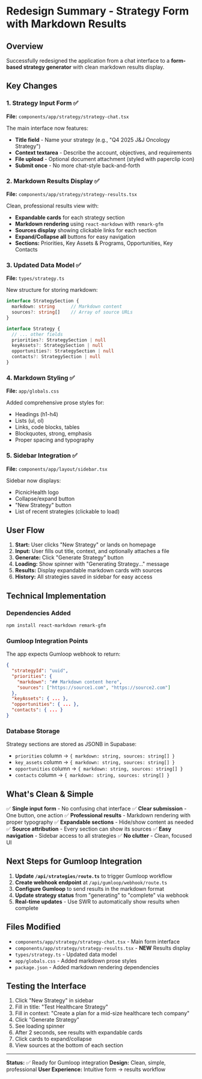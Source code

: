 # Redesign Summary - Strategy Form with Markdown Results

## Overview
Successfully redesigned the application from a chat interface to a **form-based strategy generator** with clean markdown results display.

## Key Changes

### 1. Strategy Input Form ✅
**File:** `components/app/strategy/strategy-chat.tsx`

The main interface now features:
- **Title field** - Name your strategy (e.g., "Q4 2025 J&J Oncology Strategy")
- **Context textarea** - Describe the account, objectives, and requirements
- **File upload** - Optional document attachment (styled with paperclip icon)
- **Submit once** - No more chat-style back-and-forth

### 2. Markdown Results Display ✅
**File:** `components/app/strategy/strategy-results.tsx`

Clean, professional results view with:
- **Expandable cards** for each strategy section
- **Markdown rendering** using `react-markdown` with `remark-gfm`
- **Sources display** showing clickable links for each section
- **Expand/Collapse all** buttons for easy navigation
- **Sections:** Priorities, Key Assets & Programs, Opportunities, Key Contacts

### 3. Updated Data Model ✅
**File:** `types/strategy.ts`

New structure for storing markdown:
```typescript
interface StrategySection {
  markdown: string      // Markdown content
  sources?: string[]    // Array of source URLs
}

interface Strategy {
  // ... other fields
  priorities?: StrategySection | null
  keyAssets?: StrategySection | null
  opportunities?: StrategySection | null
  contacts?: StrategySection | null
}
```

### 4. Markdown Styling ✅
**File:** `app/globals.css`

Added comprehensive prose styles for:
- Headings (h1-h4)
- Lists (ul, ol)
- Links, code blocks, tables
- Blockquotes, strong, emphasis
- Proper spacing and typography

### 5. Sidebar Integration ✅
**File:** `components/app/layout/sidebar.tsx`

Sidebar now displays:
- PicnicHealth logo
- Collapse/expand button
- "New Strategy" button
- List of recent strategies (clickable to load)

## User Flow

1. **Start:** User clicks "New Strategy" or lands on homepage
2. **Input:** User fills out title, context, and optionally attaches a file
3. **Generate:** Click "Generate Strategy" button
4. **Loading:** Show spinner with "Generating Strategy..." message
5. **Results:** Display expandable markdown cards with sources
6. **History:** All strategies saved in sidebar for easy access

## Technical Implementation

### Dependencies Added
```bash
npm install react-markdown remark-gfm
```

### Gumloop Integration Points
The app expects Gumloop webhook to return:
```json
{
  "strategyId": "uuid",
  "priorities": {
    "markdown": "## Markdown content here",
    "sources": ["https://source1.com", "https://source2.com"]
  },
  "keyAssets": { ... },
  "opportunities": { ... },
  "contacts": { ... }
}
```

### Database Storage
Strategy sections are stored as JSONB in Supabase:
- `priorities` column → `{ markdown: string, sources: string[] }`
- `key_assets` column → `{ markdown: string, sources: string[] }`
- `opportunities` column → `{ markdown: string, sources: string[] }`
- `contacts` column → `{ markdown: string, sources: string[] }`

## What's Clean & Simple

✅ **Single input form** - No confusing chat interface
✅ **Clear submission** - One button, one action
✅ **Professional results** - Markdown rendering with proper typography
✅ **Expandable sections** - Hide/show content as needed
✅ **Source attribution** - Every section can show its sources
✅ **Easy navigation** - Sidebar access to all strategies
✅ **No clutter** - Clean, focused UI

## Next Steps for Gumloop Integration

1. **Update `/api/strategies/route.ts`** to trigger Gumloop workflow
2. **Create webhook endpoint** at `/api/gumloop/webhook/route.ts`
3. **Configure Gumloop** to send results in the markdown format
4. **Update strategy status** from "generating" to "complete" via webhook
5. **Real-time updates** - Use SWR to automatically show results when complete

## Files Modified

- `components/app/strategy/strategy-chat.tsx` - Main form interface
- `components/app/strategy/strategy-results.tsx` - **NEW** Results display
- `types/strategy.ts` - Updated data model
- `app/globals.css` - Added markdown prose styles
- `package.json` - Added markdown rendering dependencies

## Testing the Interface

1. Click "New Strategy" in sidebar
2. Fill in title: "Test Healthcare Strategy"
3. Fill in context: "Create a plan for a mid-size healthcare tech company"
4. Click "Generate Strategy"
5. See loading spinner
6. After 2 seconds, see results with expandable cards
7. Click cards to expand/collapse
8. View sources at the bottom of each section

---

**Status:** ✅ Ready for Gumloop integration
**Design:** Clean, simple, professional
**User Experience:** Intuitive form → results workflow

